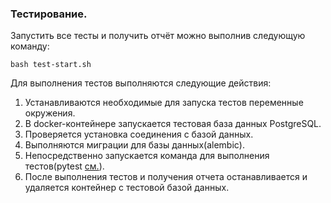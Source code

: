 ### Тестирование.

Запустить все тесты и получить отчёт можно выполнив следующую команду:

```shell
bash test-start.sh
```

Для выполнения тестов выполняются следующие действия:

1. Устанавливаются необходимые для запуска тестов переменные окружения.
2. В docker-контейнере запускается тестовая база данных PostgreSQL.
3. Проверяется установка соединения с базой данных.
4. Выполняются миграции для базы данных(аlembic).
5. Непосредственно запускается команда для выполнения тестов(pytest [см.](scripts/test.sh)).
6. После выполнения тестов и получения отчета останавливается и удаляется контейнер с тестовой базой данных.
